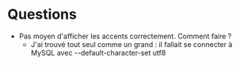 # Questions

* Pas moyen d'afficher les accents correctement. Comment faire ?
	* J'ai trouvé tout seul comme un grand : il fallait se connecter à MySQL avec --default-character-set utf8